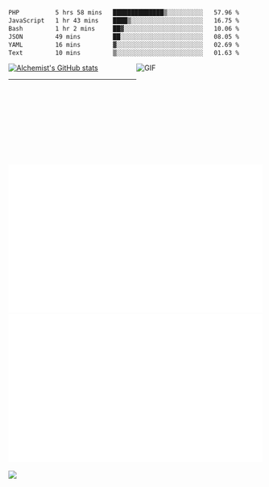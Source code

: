 <!--START_SECTION:waka-->

```text
PHP          5 hrs 58 mins   ██████████████▒░░░░░░░░░░   57.96 %
JavaScript   1 hr 43 mins    ████▒░░░░░░░░░░░░░░░░░░░░   16.75 %
Bash         1 hr 2 mins     ██▓░░░░░░░░░░░░░░░░░░░░░░   10.06 %
JSON         49 mins         ██░░░░░░░░░░░░░░░░░░░░░░░   08.05 %
YAML         16 mins         ▓░░░░░░░░░░░░░░░░░░░░░░░░   02.69 %
Text         10 mins         ▒░░░░░░░░░░░░░░░░░░░░░░░░   01.63 %
```

<!--END_SECTION:waka-->

[![Alchemist's GitHub stats](https://github-readme-stats.vercel.app/api?username=DrMaxis&show_icons=true&theme=outrun&count_private=true)](#)
<img align="right" alt="GIF" src="https://user-images.githubusercontent.com/5355808/139111924-210cc6fa-9fb1-4dac-929d-6324a5836a92.gif" width="250" height="200" />
<hr />

![](https://raw.githubusercontent.com/DrMaxis/github-stats-transparent/output/generated/overview.svg)
![](https://raw.githubusercontent.com/DrMaxis/github-stats-transparent/output/generated/languages.svg)

 
<a href="https://count.getloli.com/"><img src="https://count.getloli.com/get/@:maxis-the-alchemist?theme=rule34"></a>
<!-- https://count.getloli.com/get/@alchemist?theme=rule34 -->
<br>
